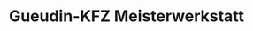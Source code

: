 ---
title: "Gueudin-KFZ Meisterwerkstatt"
url: /kirchentellinsfurt/gueudin-kfz-meisterwerkstatt/
shop: Autowerkstatt
---